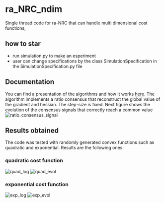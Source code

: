 # ra_NRC_ndim
Single thread code for ra-NRC that can handle multi dimensional cost functions,

## how to star
- run simulation.py to make an esperiment
- user can change specifications by the class SimulationSpecification in the SimulationSpecification.py file

## Documentation
You can find a presentation of the algorithms and how it works [here](https://github.com/fedeiada/ra_NRC_ndim/files/10932072/NRC-presentation.pdf). 
The algorithm implements a ratio consensus that reconstruct the global value of the gradient and hessian. The step-size is fixed. Next figure shows the evolution of the consensus signals that correctly reach a common value
![ratio_consensus_signal](https://user-images.githubusercontent.com/98212546/224038972-11d21211-5277-48fc-b49d-e5a127db7e51.png)


## Results obtained
The code was tested with randomly generated convex functions such as quadratic and exponential.
Results are the following ones:
### quadratic cost function
![quad_log](https://user-images.githubusercontent.com/98212546/224038393-71ec0c4f-b601-4792-aa3f-19619529da7f.png)
![quad_evol](https://user-images.githubusercontent.com/98212546/224038400-474117c5-16fd-4307-86d7-1331a64b30d6.png)
### exponential cost function
![exp_log](https://user-images.githubusercontent.com/98212546/224038634-fdebd9ee-38e3-4023-8ea6-bbfd54f6ee7d.png)
![exp_evol](https://user-images.githubusercontent.com/98212546/224038640-fc144ebe-ef2a-491c-912a-b055132d9d9c.png)

